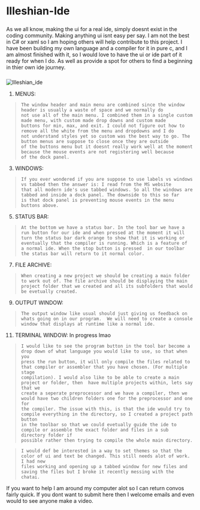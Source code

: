 # Illeshian-Ide
###
As we all know, making the ui for a real ide, simply doesnt exist in the coding community. Making anything ui isnt easy per say. I am not the best in C# or xaml so I am hoping others will help contribute to this project. I have been building my own language and a compiler for it in pure c, and I am almost finished with it, so I would love to have the ui or ide part of it ready for when I do. As well as provide a spot for others to find a beginning in thier own ide journey.
###

![Illeshian_ide](https://github.com/ravenleeblack/Illeshian-Ide/assets/76606152/59f95599-8e48-4abe-a98e-481588dc6ae5)

1) MENUS:
>     The window header and main menu are combined since the window header is usually a waste of space and we normally do
>     not use all of the main menu. I combined them in a single custom made menu, with custom made drop downs and custom made
>     buttons for min, max, and exit. I could not figure out how to remove all the white from the menu and dropdowns and I do
>     not understand styles yet so custom was the best way to go. The button menus are suppose to close once they are outside
>     of the buttons menu but it doesnt really work well at the moment because the mouse events are not registering well because
>     of the dock panel.

3) WINDOWS:
>     If you ever wondered if you are suppose to use labels vs windows vs tabbed then the answer is: I read from the MS website
>     that all modern ide's use tabbed windows. So all the windows are tabbed and inside a dock panel. The downside to this so far
>     is that dock panel is preventing mouse events in the menu buttons above.

5) STATUS BAR:
>     At the bottom we have a status bar. In the tool bar we have a run button for our ide and when pressed at the moment it will
>     turn the status bar dark orange to show that it is working or eventually that the compiler is running. Which is a feature of
>     a normal ide. When the stop button is pressed  in our toolbar the status bar will return to it normal color.

7) FILE ARCHIVE:
>     When creating a new project we should be creating a main folder to work out of. The file archive should be displaying the main
>     project folder that we created and all its subfolders that would be evetually created.

9) OUTPUT WINDOW:
>     The output window like usual should just giving us feedback on whats going on in our program.  We will need to create a console
>     window that displays at runtime like a normal ide.

11) TERMINAL WINDOW: In progress lmao

>     I would like to see the program button in the tool bar become a drop down of what language you would like to use, so that when you
>     press the run button, it will only compile the files related to that compiler or assembler that you have chosen. (For multiple stage
>     compilation). I would also like to be able to create a main project or folder, then  have multiple projects within, lets say that we
>     create a seperate preprocessor and we have a compiler, then we would have two children folders one for the preprocessor and one for
>     the compiler. The issue with this, is that the ide would try to compile everything in the directory, so I created a project path button
>     in the toolbar so that we could evetually guide the ide to compile or assemble the exact folder and files in a sub directory folder if
>     possible rather then trying to compile the whole main directory.

>     I would def be interested in a way to set themes so that the color of ui and text be changed. This still needs alot of work. I had new
>     files working and opening up a tabbed window for new files and saving the files but I broke it recently messing with the chatai.

If you want to help I am around my computer alot so I can return convos fairly quick. If you dont want to submit here then I welcome emails and even would to see anyone make a video.

